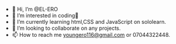 - 👋 Hi, I’m @EL-ERO
- 👀 I’m interested in coding🤭
- 🌱 I’m currently learning html,CSS and JavaScript on sololearn.
- 💞️ I’m looking to collaborate on any projects.
- 📫 How to reach me youngero116@gmail.com or 07044322448.

<!---
EL-ERO/EL-ERO is a ✨ special ✨ repository because its `README.md` (this file) appears on your GitHub profile.
You can click the Preview link to take a look at your changes.
--->

